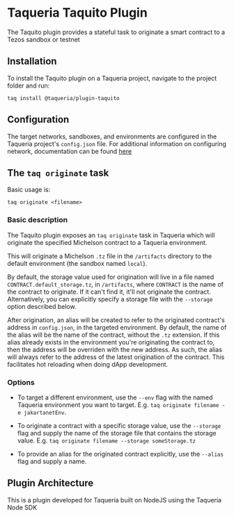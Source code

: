 # Taqueria Taquito Plugin

The Taquito plugin provides a stateful task to originate a smart contract to a Tezos sandbox or testnet

## Installation

To install the Taquito plugin on a Taqueria project, navigate to the project folder and run:
```shell
taq install @taqueria/plugin-taquito
```

## Configuration

The target networks, sandboxes, and environments are configured in the Taqueria project's `config.json` file. For additional information on configuring network, documentation can be found [here](/docs/config/networks/)

##  The `taq originate` task

Basic usage is:

```shell
taq originate <filename>
```

### Basic description

The Taquito plugin exposes an `taq originate` task in Taqueria which will originate the specified Michelson contract to a Taqueria environment.

This will originate a Michelson `.tz` file in the `/artifacts` directory to the default environment (the sandbox named `local`).

By default, the storage value used for origination will live in a file named `CONTRACT.default_storage.tz`, in `/artifacts`, where `CONTRACT` is the name of the contract to originate. If it can't find it, it'll not originate the contract. Alternatively, you can explicitly specify a storage file with the `--storage` option described below.

After origination, an alias will be created to refer to the originated contract's address in `config.json`, in the targeted environment. By default, the name of the alias will be the name of the contract, without the `.tz` extension. If this alias already exists in the environment you're originating the contract to, then the address will be overriden with the new address. As such, the alias will always refer to the address of the latest origination of the contract. This facilitates hot reloading when doing dApp development.

### Options

- To target a different environment, use the `--env` flag with the named Taqueria environment you want to target. E.g. `taq originate filename -e jakartanetEnv`.

- To originate a contract with a specific storage value, use the `--storage` flag and supply the name of the storage file that contains the storage value. E.g. `taq originate filename --storage someStorage.tz`

- To provide an alias for the originated contract explicitly, use the `--alias` flag and supply a name.

## Plugin Architecture

This is a plugin developed for Taqueria built on NodeJS using the Taqueria Node SDK
